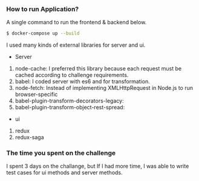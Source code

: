 ### How to run Application? ###

A single command to run the frontend & backend below.

```sh
$ docker-compose up --build
```
I used many kinds of external libraries for server and ui.

* Server
1. node-cache: I preferred this library because each request must be cached according to challenge requirements.
2. babel: I coded server with es6 and for transformation.
3. node-fetch: Instead of implementing XMLHttpRequest in Node.js to run browser-specific
4. babel-plugin-transform-decorators-legacy: 
5. babel-plugin-transform-object-rest-spread: 

* ui
1. redux
2. redux-saga

### The time you spent on the challenge ###
I spent 3 days on the challange, but If I had more time, I was able to write test cases for ui methods and server methods. 
